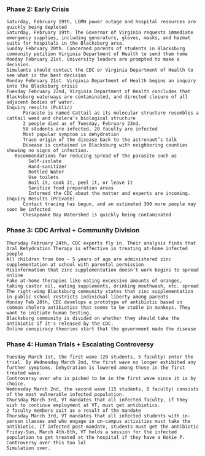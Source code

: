 
### Phase 2: Early Crisis
    Saturday, February 19th, LGMH power outage and hospital resources are quickly being depleted
    Saturday, February 19th. The Governor of Virginia requests immediate emergency supplies, including generators, gloves, masks, and hazmat suits for hospitals in the Blacksburg area. 
    Sunday February 20th. Concerned parents of students in Blacksburg community petition Virginia Department of Health to send them home
    Monday February 21st. University leaders are prompted to make a decision. 
    Simulants should contact the CDC or Virginia Department of Health to see what is the best decision
    Monday February 21st. Virginia Department of Health begins an inquiry into the Blacksburg crisis
    Tuesday February 22nd, Virginia Department of Health concludes that Blacksburg waterways are contaminated, and directed closure of all adjacent bodies of water. 
    Inquiry results (Public)
          Parasite is named Cattail as its molecular structure resembles a cattail weed and cholera’s biological structure
          2 people died as of Tuesday, February 22nd. 
          50 students are infected, 20 faculty are infected
          Most popular symptom is dehydration
          Trace origin of the disease back to the astronaut’s talk
          Disease is contained in Blacksburg with neighboring counties showing no signs of infection. 
       Recommendations for reducing spread of the parasite such as 
            Self-isolate
            Hand-sanitizer
            Bottled Water
            Use toilets 
            Boil it, cook it, peel it, or leave it
            Sanitize food preparation areas 
            Informed the CDC about the matter and experts are incoming. 
    Inquiry Results (Private)
          Contact tracing has begun, and an estimated 300 more people may soon be infected
          Chesapeake Bay Watershed is quickly being contaminated 

### Phase 3: CDC Arrival + Community Division
    Thursday February 24th, CDC experts fly in. Their analysis finds that
    Oral Rehydration Therapy is effective in treating at-home infected people
    All children from 6mo - 5 years of age are administered zinc supplementation at school with parental permission
    Misinformation that zinc supplementation doesn’t work begins to spread online
    Fake at-home therapies like eating excessive amounts of oranges, taking castor oil, eating supplements, drinking mouthwash, etc. spread
    The right-wing Blacksburg community states that zinc supplementation in public school restricts individual liberty among parents 
    Monday Feb 28th, CDC develops a prototype of antibiotic based on common cholera antibiotics that seems to be stable in monkeys. They want to initiate human testing. 
    Blacksburg community is divided on whether they should take the antibiotic if it's released by the CDC. 
    Online conspiracy theories start that the government made the disease 

### Phase 4: Human Trials + Escalating Controversy
    Tuesday March 1st, the first wave (20 students, 5 faculty) enter the trial. By Wednesday March 2nd, the first wave no longer exhibited any further symptoms. Dehydration is lowered among those in the first treated wave. 
    Controversy over who is picked to be in the first wave since it is by choice.
    Wednesday March 2nd, the second wave (15 students, 8 faculty) consists of the most vulnerable infected population. 
    Thursday March 3rd, VT mandates that all infected faculty, if they wish to continue employment at VT, must get antibiotics. 
    2 faculty members quit as a result of the mandate
    Thursday March 3rd, VT mandates that all infected students with in-person classes and who engage in on-campus activities must take the antibiotic. If infected post-mandate, students must get the antibiotic 
    Friday-Sun, March 4th-6th, VT holds a session for the infected population to get treated at the hospital if they have a Hokie P. 
    Controversy over this too lol
    Simulation over. 
    
